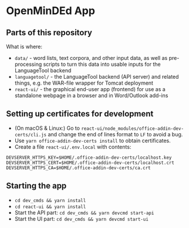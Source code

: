 # OpenMinDEd App

## Parts of this repository

What is where:

* `data/` - word lists, text corpora, and other input data, as well as pre-processing scripts to turn this data into usable inputs for the LanguageTool backend
* `languagetool/` - the LanguageTool backend (API server) and related things, e.g. the WAR-file wrapper for Tomcat deployment
* `react-ui/` - the graphical end-user app (frontend) for use as a standalone webpage in a browser and in Word/Outlook add-ins

## Setting up certificates for development

* (On macOS & Linux:) Go to `react-ui/node_modules/office-addin-dev-certs/cli.js` and change the end of lines format to `LF` to avoid a bug.
* Use `yarn office-addin-dev-certs install` to obtain certificates.
* Create a file `react-ui/.env.local` with contents:

```
DEVSERVER_HTTPS_KEY=$HOME/.office-addin-dev-certs/localhost.key
DEVSERVER_HTTPS_CERT=$HOME/.office-addin-dev-certs/localhost.crt
DEVSERVER_HTTPS_CA=$HOME/.office-addin-dev-certs/ca.crt
```

## Starting the app

* `cd dev_cmds && yarn install`
* `cd react-ui && yarn install`
* Start the API part: `cd dev_cmds && yarn devcmd start-api`
* Start the UI part: `cd dev_cmds && yarn devcmd start-ui`
